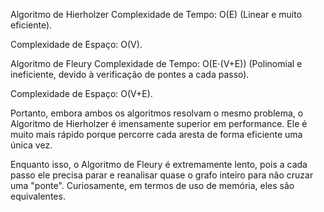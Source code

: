 Algoritmo de Hierholzer
Complexidade de Tempo: O(E) (Linear e muito eficiente).

Complexidade de Espaço: O(V).

Algoritmo de Fleury
Complexidade de Tempo: O(E⋅(V+E)) (Polinomial e ineficiente, devido à verificação de pontes a cada passo).

Complexidade de Espaço: O(V+E).

Portanto, embora ambos os algoritmos resolvam o mesmo problema, o Algoritmo de Hierholzer é imensamente superior em performance. Ele é muito mais rápido porque percorre cada aresta de forma eficiente uma única vez.

Enquanto isso, o Algoritmo de Fleury é extremamente lento, pois a cada passo ele precisa parar e reanalisar quase o grafo inteiro para não cruzar uma "ponte". Curiosamente, em termos de uso de memória, eles são equivalentes.